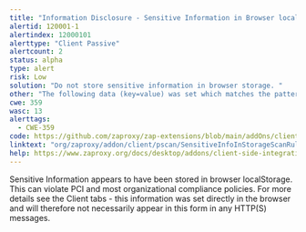 ```yaml
---
title: "Information Disclosure - Sensitive Information in Browser localStorage"
alertid: 120001-1
alertindex: 12000101
alerttype: "Client Passive"
alertcount: 2
status: alpha
type: alert
risk: Low
solution: "Do not store sensitive information in browser storage. "
other: "The following data (key=value) was set which matches the pattern for credit cards: key=value Note that alerts will only be raised once for each URL + key."
cwe: 359
wasc: 13
alerttags: 
  - CWE-359
code: https://github.com/zaproxy/zap-extensions/blob/main/addOns/client/src/main/java/org/zaproxy/addon/client/pscan/SensitiveInfoInStorageScanRule.java
linktext: "org/zaproxy/addon/client/pscan/SensitiveInfoInStorageScanRule.java"
help: https://www.zaproxy.org/docs/desktop/addons/client-side-integration/pscan/#id-120001
---
```

Sensitive Information appears to have been stored in browser localStorage. This can violate PCI and most organizational compliance policies.
For more details see the Client tabs - this information was set directly in the browser and will therefore not necessarily appear in this form in any HTTP(S) messages.
